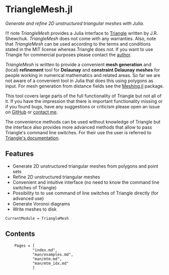 # TriangleMesh.jl

*Generate and refine 2D unstructured triangular meshes with Julia.*

!!! note
    *TriangleMesh* provides a Julia interface to
    [Triangle](https://www.cs.cmu.edu/~quake/triangle.html) written by J.R.
    Shewchuk. *TriangleMesh* does not come with any warranties. Also, note that *TriangleMesh* can be used according to the terms and conditions stated in the MIT license whereas Triangle does not. If you want to use Triangle for commercial purposes please contact the
    [author](http://www.cs.cmu.edu/~jrs/).


*TriangleMesh* is written to provide a convenient **mesh generation** and (local) **refinement** tool for **Delaunay** and **constraint Delaunay meshes** for people working in numerical mathematics and related areas. So far we are not aware of a convenient tool in Julia that does this using polygons as input. For mesh generation from distance fields see the [Meshing.jl](https://github.com/JuliaGeometry/Meshing.jl) package.

This tool covers large parts of the full functionality of Triangle but not all
of it. If you have the impression that there is important functionality missing
or if you found bugs, have any suggestions or criticism  please open an issue on [GitHub](https://github.com/konsim83/TriangleMesh.jl) or [contact me](https://www.clisap.de/de/forschung/a:-dynamik-und-variabilitaet-des-klimasystems/crg-numerische-methoden-in-den-geowissenschaften/gruppenmitglieder/konrad-simon/).

The convenience methods can be used without knowledge of Triangle but the interface also provides more advanced methods that allow to pass Triangle's command line switches. For their use the user is referred to [Triangle's documentation](https://www.cs.cmu.edu/~quake/triangle.html).


## Features

- Generate 2D unstructured triangular meshes from polygons and point sets
- Refine 2D unstructured triangular meshes
- Convenient and intuitive interface (no need to know the command line switches of Triangle)
- Possibility to to use command of line switches of Triangle directly (for advanced use)
- Generate Voronoi diagrams
- Write meshes to disk


```@meta
CurrentModule = TriangleMesh
```

## Contents
```@contents
	Pages = [
			"index.md",
			"man/examples.md",
			"man/mtm.md",
			"man/mtm_idx.md" 
			]
```
